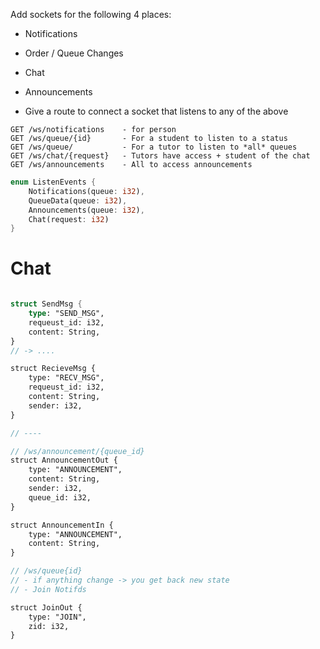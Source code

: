 
Add sockets for the following 4 places:
- Notifications
- Order / Queue Changes
- Chat
- Announcements

- Give a route to connect a socket that listens to any of the above

```
GET /ws/notifications    - for person
GET /ws/queue/{id}       - For a student to listen to a status
GET /ws/queue/           - For a tutor to listen to *all* queues
GET /ws/chat/{request}   - Tutors have access + student of the chat
GET /ws/announcements    - All to access announcements
```

```rust
enum ListenEvents {
    Notifications(queue: i32),
    QueueData(queue: i32),
    Announcements(queue: i32),
    Chat(request: i32)
}
```

# Chat

```rust

struct SendMsg {
    type: "SEND_MSG",
    requeust_id: i32,
    content: String,
}
// -> .... 

struct RecieveMsg {
    type: "RECV_MSG",
    requeust_id: i32,
    content: String,
    sender: i32,
}

// ----

// /ws/announcement/{queue_id}
struct AnnouncementOut {
    type: "ANNOUNCEMENT",
    content: String,
    sender: i32,
    queue_id: i32,
}

struct AnnouncementIn {
    type: "ANNOUNCEMENT",
    content: String,
}

// /ws/queue{id}
// - if anything change -> you get back new state
// - Join Notifds

struct JoinOut {
    type: "JOIN",
    zid: i32,
}
```

